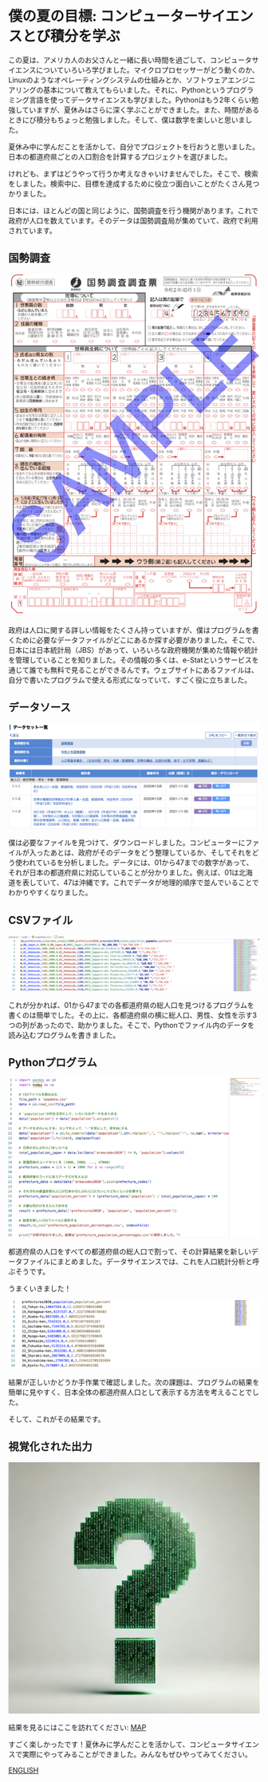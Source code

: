 # 僕の夏の目標: コンピューターサイエンスとび積分を学ぶ

この夏は、アメリカ人のお父さんと一緒に長い時間を過ごして、コンピュータサイエンスについていろいろ学びました。マイクロプロセッサーがどう動くのか、Linuxのようなオペレーティングシステムの仕組みとか、ソフトウェアエンジニアリングの基本について教えてもらいました。それに、Pythonというプログラミング言語を使ってデータサイエンスも学びました。Pythonはもう2年くらい勉強していますが、夏休みはさらに深く学ぶことができました。また、時間があるときにび積分もちょっと勉強しました。そして、僕は数学を楽しいと思いました。

夏休み中に学んだことを活かして、自分でプロジェクトを行おうと思いました。日本の都道府県ごとの人口割合を計算するプロジェクトを選びました。

けれども、まずはどうやって行うか考えなきゃいけませんでした。そこで、検索をしました。検索中に、目標を達成するために役立つ面白いことがたくさん見つかりました。

日本には、ほとんどの国と同じように、国勢調査を行う機関があります。これで政府が人口を数えています。そのデータは国勢調査局が集めていて、政府で利用されています。

## 国勢調査
![](img/question-jp.png)

政府は人口に関する詳しい情報をたくさん持っていますが、僕はプログラムを書くために必要なデータファイルがどこにあるか探す必要がありました。そこで、日本には日本統計局（JBS）があって、いろいろな政府機関が集めた情報や統計を管理していることを知りました。その情報の多くは、e-Statというサービスを通じて誰でも無料で見ることができるんです。ウェブサイトにあるファイルは、自分で書いたプログラムで使える形式になっていて、すごく役に立ちました。

## データソース
![](img/estat.png)

僕は必要なファイルを見つけて、ダウンロードしました。コンピューターにファイルが入ったあとは、政府がそのデータをどう整理しているか、そしてそれをどう使われているを分析しました。データには、01から47までの数字があって、それが日本の都道府県に対応していることが分かりました。例えば、01は北海道を表していて、47は沖縄です。これでデータが地理的順序で並んでいることでわかりやすくなりました。

## CSVファイル 
![](img/spreedsheet.png)

これが分かれば、01から47までの各都道府県の総人口を見つけるプログラムを書くのは簡単でした。その上に、各都道府県の横に総人口、男性、女性を示す3つの列があったので、助かりました。そこで、Pythonでファイル内のデータを読み込むプログラムを書きました。

## Pythonプログラム
![](img/code-jp.png)

都道府県の人口をすべての都道府県の総人口で割って、その計算結果を新しいデータファイルにまとめました。データサイエンスでは、これを人口統計分析と呼ぶそうです。

うまくいきました！

![](img/appendedperc.png)

結果が正しいかどうか手作業で確認しました。次の課題は、プログラムの結果を簡単に見やすく、日本全体の都道府県人口として表示する方法を考えることでした。

そして、これがその結果です。

## 視覚化された出力
![](img/question.webp)

結果を見るにはここを訪れてください: [MAP](./map.md)

すごく楽しかったです！夏休みに学んだことを活かして、コンピュータサイエンスで実際にやってみることができました。みんなもぜひやってみてください。

[ENGLISH](./README_en.md)
